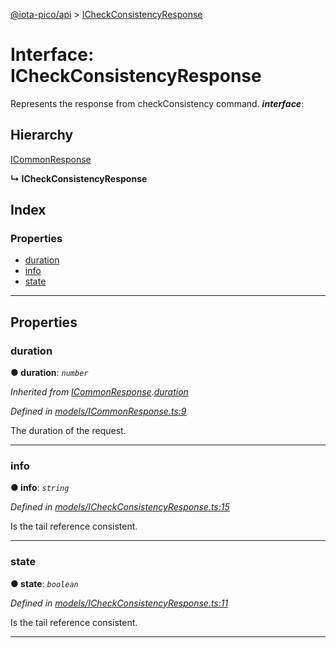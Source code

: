 [@iota-pico/api](../README.md) > [ICheckConsistencyResponse](../interfaces/icheckconsistencyresponse.md)

# Interface: ICheckConsistencyResponse

Represents the response from checkConsistency command.
*__interface__*: 

## Hierarchy

 [ICommonResponse](icommonresponse.md)

**↳ ICheckConsistencyResponse**

## Index

### Properties

* [duration](icheckconsistencyresponse.md#duration)
* [info](icheckconsistencyresponse.md#info)
* [state](icheckconsistencyresponse.md#state)

---

## Properties

<a id="duration"></a>

###  duration

**● duration**: *`number`*

*Inherited from [ICommonResponse](icommonresponse.md).[duration](icommonresponse.md#duration)*

*Defined in [models/ICommonResponse.ts:9](https://github.com/iota-pico/api/blob/4db1362/src/models/ICommonResponse.ts#L9)*

The duration of the request.

___
<a id="info"></a>

###  info

**● info**: *`string`*

*Defined in [models/ICheckConsistencyResponse.ts:15](https://github.com/iota-pico/api/blob/4db1362/src/models/ICheckConsistencyResponse.ts#L15)*

Is the tail reference consistent.

___
<a id="state"></a>

###  state

**● state**: *`boolean`*

*Defined in [models/ICheckConsistencyResponse.ts:11](https://github.com/iota-pico/api/blob/4db1362/src/models/ICheckConsistencyResponse.ts#L11)*

Is the tail reference consistent.

___

